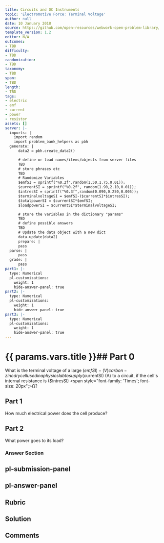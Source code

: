```yaml
---
title: Circuits and DC Instruments
topic: 'Electromotive Force: Terminal Voltage'
author: null
date: 10 January 2018
source: https://github.com/open-resources/webwork-open-problem-library/tree/master/Contrib/BrockPhysics/College_Physics_Urone/21.Circuits_and_DC_Instruments/21-02.Electromotive_Force_Terminal_Voltage/NU_U17_21_02_004.pg
template_version: 1.2
editor: N/A
outcomes:
- TBD
difficulty:
- TBD
randomization:
- TBD
taxonomy:
- TBD
span:
- TBD
length:
- TBD
tags:
- electric
- emf
- current
- power
- resistor
assets: []
server: |-
  imports: |
    import random
    import problem_bank_helpers as pbh
  generate: |
      data2 = pbh.create_data2()

      # define or load names/items/objects from server files
      TBD
      # store phrases etc
      TBD
      # Randomize Variables
      $emfSI = sprintf("%0.2f",random(1.50,1.75,0.01));
      $currentSI = sprintf("%0.2f", random(1.90,2.10,0.01));
      $intresSI = sprintf("%0.3f",random(0.090,0.250,0.005));
      $terminalvoltageSI = $emfSI-($currentSI*$intresSI);
      $totalpowerSI = $currentSI*$emfSI;
      $loadpowerSI = $currentSI*$terminalvoltageSI;

      # store the variables in the dictionary "params"
      TBD
      # define possible answers
      TBD
      # Update the data object with a new dict
      data.update(data2)
      prepare: |
      pass
  parse: |
      pass
  grade: |
      pass
part1: |-
  type: Numerical
  pl-customizations:
    weight: 1
    hide-answer-panel: true
part2: |-
  type: Numerical
  pl-customizations:
    weight: 1
    hide-answer-panel: true
part3: |-
  type: Numerical
  pl-customizations:
    weight: 1
    hide-answer-panel: true
---
```


# {{ params.vars.title }}## Part 0 
What is the terminal voltage of a large ($emfSI)-(V) carbon-zinc dry cell used in a physics lab to supply ($currentSI) (A) to a circuit, if the cell's internal resistance is ($intresSI) <span style="font-family: 'Times'; font-size: 20px";>&Omega;</span>? 
## Part 1 
How much electrical power does the cell produce? 
## Part 2 
What power goes to its load? 


### Answer Section 


## pl-submission-panel 


## pl-answer-panel 


## Rubric 


## Solution 


## Comments 


